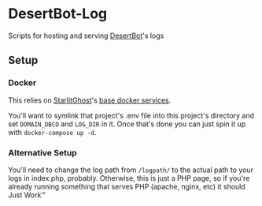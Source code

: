 # DesertBot-Log
Scripts for hosting and serving [DesertBot](https://github.com/DesertBot/DesertBot)'s logs

## Setup
### Docker
This relies on [StarlitGhost](https://github.com/StarlitGhost)'s [base docker services](https://github.com/StarlitGhost/selfhost-base).

You'll want to symlink that project's .env file into this project's directory and set `DOMAIN_DBCO` and `LOG_DIR` in it.
Once that's done you can just spin it up with `docker-compose up -d`.

### Alternative Setup
You'll need to change the log path from `/logpath/` to the actual path to your logs in index.php, probably.
Otherwise, this is just a PHP page, so if you're already running something that serves PHP (apache, nginx, etc) it should Just Work™

